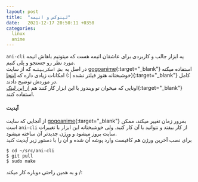 ```yaml
---
layout: post
title:  "لینوکس و انیمه"
date:   2021-12-17 20:50:11 +0350
categories:
  linux
  anime
---
```

`ani-cli` یه ابزار جالب و کاربردی برای عاشقان انیمه هست که میتونیم باهاش انیمه مورد نظر رو جستجو و پلی کنیم.   
در اصل یه `بش اسکریپت`ـه که از سایت [gogoanime](https://gogoanime.pe){:target="_blank"} استفاده میکنه (خوشبختانه هنوز فیلتر نشده |:)
امکانات زیادی داره که [اینجا](https://github.com/pystardust/ani-cli){:target="_blank"} کامل در موردش توضیح دادند.   
اونایی که میخوان تو ویندوز با این ابزار کار کنند هم [از این لینک](https://github.com/pystardust/ani-cli/tree/windows-vlc){:target="_blank"} استفاده کنند.

#### آپدیت
از آنجایی که سایت [gogoanime](https://gogoanime.pe){:target="_blank"} بمرور زمان تغییر میکند، ممکن است `ani-cli` از کار بیفتد و نتوانید با آن کار کنید. ولی خوشبختانه این ابزار با تغییرات سایت بروز میشود و ورژن جدیدتر آن ساخته میشود.   
برای نصب آخرین ورژن هم کافیست وارد پوشه آن شده و آن را با دستور زیر آپدیت کنید   
```console
$ cd ~/src/ani-cli
$ git pull
$ sudo make
```   
و به همین راحتی دوباره کار میکند /: